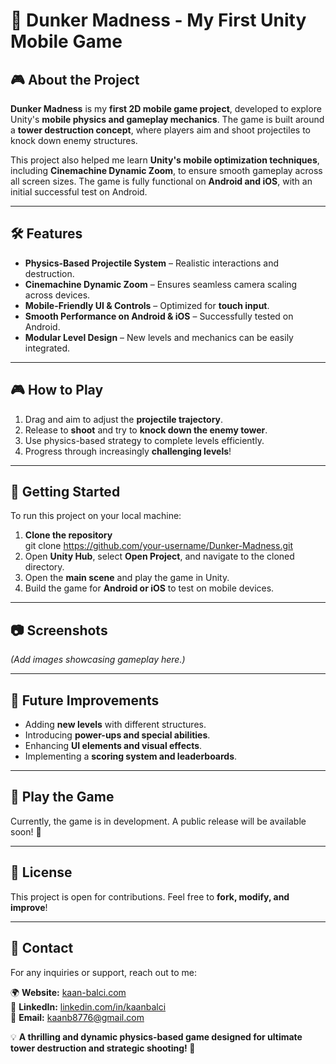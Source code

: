 # 🏀 Dunker Madness - My First Unity Mobile Game  

## 🎮 About the Project  

**Dunker Madness** is my **first 2D mobile game project**, developed to explore Unity's **mobile physics and gameplay mechanics**. The game is built around a **tower destruction concept**, where players aim and shoot projectiles to knock down enemy structures.  

This project also helped me learn **Unity's mobile optimization techniques**, including **Cinemachine Dynamic Zoom**, to ensure smooth gameplay across all screen sizes. The game is fully functional on **Android and iOS**, with an initial successful test on Android.  

---

## 🛠️ Features  

- **Physics-Based Projectile System** – Realistic interactions and destruction.  
- **Cinemachine Dynamic Zoom** – Ensures seamless camera scaling across devices.  
- **Mobile-Friendly UI & Controls** – Optimized for **touch input**.  
- **Smooth Performance on Android & iOS** – Successfully tested on Android.  
- **Modular Level Design** – New levels and mechanics can be easily integrated.  

---

## 🎮 How to Play  

1. Drag and aim to adjust the **projectile trajectory**.  
2. Release to **shoot** and try to **knock down the enemy tower**.  
3. Use physics-based strategy to complete levels efficiently.  
4. Progress through increasingly **challenging levels**!  

---

## 🚀 Getting Started  

To run this project on your local machine:  

1. **Clone the repository**  
   git clone https://github.com/your-username/Dunker-Madness.git  
2. Open **Unity Hub**, select **Open Project**, and navigate to the cloned directory.  
3. Open the **main scene** and play the game in Unity.  
4. Build the game for **Android or iOS** to test on mobile devices.  

---

## 📷 Screenshots  

_(Add images showcasing gameplay here.)_  

---

## 📌 Future Improvements  

- Adding **new levels** with different structures.  
- Introducing **power-ups and special abilities**.  
- Enhancing **UI elements and visual effects**.  
- Implementing a **scoring system and leaderboards**.  

---

## 🔗 Play the Game  

Currently, the game is in development. A public release will be available soon! 🚀  

---

## 📜 License  

This project is open for contributions. Feel free to **fork, modify, and improve**!  

---

## 📩 Contact  

For any inquiries or support, reach out to me:  

🌍 **Website:** [kaan-balci.com](https://kaan-balci.com)  
🔗 **LinkedIn:** [linkedin.com/in/kaanbalci](https://linkedin.com/in/kaanbalci)  
📧 **Email:** kaanb8776@gmail.com

💡 **A thrilling and dynamic physics-based game designed for ultimate tower destruction and strategic shooting! 🚀**
